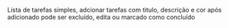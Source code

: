 Lista de tarefas simples, adcionar tarefas com titulo, descrição e cor
após adicionado pode ser excluído, edita ou marcado como concluído